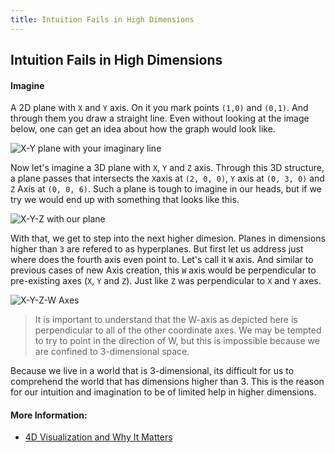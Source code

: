 ```yaml
---
title: Intuition Fails in High Dimensions
---
```

## Intuition Fails in High Dimensions

#### Imagine
A 2D plane with `X` and `Y` axis. On it you mark points `(1,0)` and `(0,1)`. And through them you draw a straight line. Even without looking at the image below, one can get an idea about how the graph would look like.

![X-Y plane with your imaginary line](https://ka-perseus-graphie.s3.amazonaws.com/466568bad0126c402380ff2ea57aad004f36172b.svg)

Now let's imagine a 3D plane with `X`, `Y` and `Z` axis. Through this 3D structure, a plane passes that intersects the `X`axis at `(2, 0, 0)`, `Y` axis at `(0, 3, 0)` and `Z` Axis at `(0, 0, 6)`. Such a plane is tough to imagine in our heads, but if we try we would end up with something that looks like this.

![X-Y-Z with our plane](http://tutorial.math.lamar.edu/Classes/CalcIII/SurfaceArea_files/image001.gif)

With that, we get to step into the next higher dimesion. Planes in dimensions higher than `3` are refered to as hyperplanes. But first let us address just where does the fourth axis even point to. Let's call it `W` axis. And similar to previous cases of new Axis creation, this `W` axis would be perpendicular to pre-existing axes (`X`, `Y` and `Z`). Just like `Z` was perpendicular to `X` and `Y` axes.

![X-Y-Z-W Axes](http://eusebeia.dyndns.org/4d/vis/4d-axes.png)

> It is important to understand that the W-axis as depicted here is perpendicular to all of the other coordinate axes. We may be tempted to try to point in the direction of W, but this is impossible because we are confined to 3-dimensional space.

Because we live in a world that is 3-dimensional, its difficult for us to comprehend the world that has dimensions higher than 3. This is the reason for our intuition and imagination to be of limited help in higher dimensions.


<!-- The article goes here, in GitHub-flavored Markdown. Feel free to add YouTube videos, images, and CodePen/JSBin embeds  -->

#### More Information:
* <a href="http://eusebeia.dyndns.org/4d/vis/01-intro" target="_blank">4D Visualization and Why It Matters</a>
<!-- Please add any articles you think might be helpful to read before writing the article -->
